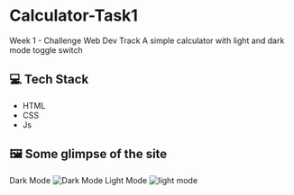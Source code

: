 # Calculator-Task1

Week 1 - Challenge Web Dev Track
A simple calculator with light and dark mode toggle switch

## 💻 Tech Stack

- HTML
- CSS
- Js

## 🖼️ Some glimpse of the site

Dark Mode
![Dark Mode](https://user-images.githubusercontent.com/64153988/132130312-092e58c5-cebd-45a1-b210-9900d11a323e.png)
Light Mode
![light mode](https://user-images.githubusercontent.com/64153988/132130317-08d129f6-baf6-4973-8136-7364d21898d3.png)
